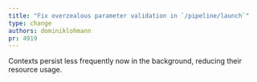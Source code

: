 ```yaml
---
title: "Fix overzealous parameter validation in `/pipeline/launch`"
type: change
authors: dominiklohmann
pr: 4919
---
```


Contexts persist less frequently now in the background, reducing their resource
usage.
